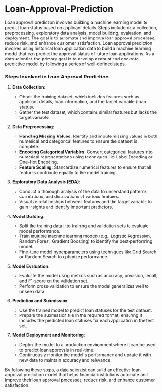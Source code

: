 # Loan-Approval-Prediction
Loan approval prediction involves building a machine learning model to predict loan status based on applicant details. Steps include data collection, preprocessing, exploratory data analysis, model building, evaluation, and deployment. The goal is to automate and improve loan approval processes, reduce risk, and enhance customer satisfaction.
Loan approval prediction involves using historical loan application data to build a machine learning model that can predict the approval status of future loan applications. As a data scientist, the primary goal is to develop a robust and accurate predictive model by following a series of well-defined steps.

### Steps Involved in Loan Approval Prediction

1. **Data Collection**:
   - Obtain the training dataset, which includes features such as applicant details, loan information, and the target variable (loan status).
   - Gather the test dataset, which contains similar features but lacks the target variable.

2. **Data Preprocessing**:
   - **Handling Missing Values**: Identify and impute missing values in both numerical and categorical features to ensure the dataset is complete.
   - **Encoding Categorical Variables**: Convert categorical features into numerical representations using techniques like Label Encoding or One-Hot Encoding.
   - **Feature Scaling**: Standardize numerical features to ensure that all features contribute equally to the model training.

3. **Exploratory Data Analysis (EDA)**:
   - Conduct a thorough analysis of the data to understand patterns, correlations, and distributions of various features.
   - Visualize relationships between features and the target variable to gain insights and identify important predictors.

4. **Model Building**:
   - Split the training data into training and validation sets to evaluate model performance.
   - Train multiple machine learning models (e.g., Logistic Regression, Random Forest, Gradient Boosting) to identify the best-performing model.
   - Fine-tune model hyperparameters using techniques like Grid Search or Random Search to optimize performance.

5. **Model Evaluation**:
   - Evaluate the model using metrics such as accuracy, precision, recall, and F1-score on the validation set.
   - Perform cross-validation to ensure the model generalizes well to unseen data.

6. **Prediction and Submission**:
   - Use the trained model to predict loan statuses for the test dataset.
   - Prepare the submission file in the required format, ensuring it includes the predicted loan statuses for each application in the test set.

7. **Model Deployment and Monitoring**:
   - Deploy the model to a production environment where it can be used to predict loan approvals in real-time.
   - Continuously monitor the model's performance and update it with new data to maintain accuracy and relevance.

By following these steps, a data scientist can build an effective loan approval prediction model that helps financial institutions automate and improve their loan approval processes, reduce risk, and enhance customer satisfaction.
